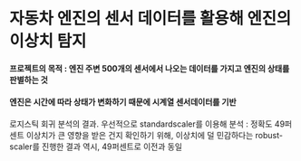 # 자동차 엔진의 센서 데이터를 활용해 엔진의 이상치 탐지
#### 프로젝트의 목적 : 엔진 주변 500개의 센서에서 나오는 데이터를 가지고 엔진의 상태를 판별하는 것
#### 엔진은 시간에 따라 상태가 변화하기 때문에 시계열 센서데이터를 기반

로지스틱 회귀 분석의 결과. 우선적으로 standardscaler를 이용해 분석 : 정확도 49퍼센트
이상치가 큰 영향을 받은 건지 확인하기 위해, 이상치에 덜 민감하다는 robust-scaler를 진행한 결과 역시, 49퍼센트로 이전과 동일

